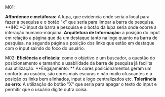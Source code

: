 M01:

**Affordence e metáforas:** A lupa, que evidencia onde seria o local para fazer a pesquisa e o botão "x" que seria para limpar a barra de pesquisa.
**IHC:*O input da barra e pesquisa e o botão da lupa seria onde ocorre a interação humano-máquina.
**Arquitetura de Informação:** a posição do input em relação a página que da um destaque tanto na logo quanto na barra de pesquisa. na segunda página
a posição dos links que estão em destaque com o input saindo do foco do usuário.

M02:
**Eficiência e eficácia:** como o objetivo é um buscador, a questão do posicionamento e tamanho e usabilidade da barra de pesquisa já facilita sua utilização.
**Engajamento: ** As cores,posicionamentos geram um conforto ao usuário, são cores mais escuras e não muito ofuscantes e a posição os links bem alinhados,
input e logo centralizados etc.
**Tolerãncia ao erro:** A utilização do botão "X" que seria para apagar o texto do input e permitir que o usuário digite outra coisa.
